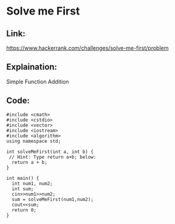 # Solve me First

## Link:

https://www.hackerrank.com/challenges/solve-me-first/problem

## Explaination:

Simple Function Addition

## Code:

```
#include <cmath>
#include <cstdio>
#include <vector>
#include <iostream>
#include <algorithm>
using namespace std;

int solveMeFirst(int a, int b) {
 // Hint: Type return a+b; below:
  return a + b;
}

int main() {
  int num1, num2;
  int sum;
  cin>>num1>>num2;
  sum = solveMeFirst(num1,num2);
  cout<<sum;
  return 0;
}
```
